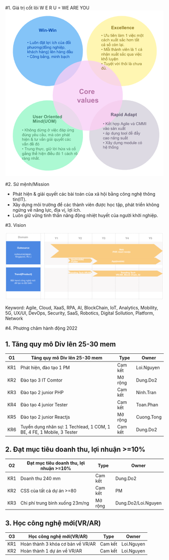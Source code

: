 #1. Giá trị cốt lõi
W E R U = WE ARE YOU
![](2022-06-24-23-18-58.png)

#2. Sứ mệnh/Mission

- Phát hiện & giải quyết các bài toán của xã hội bằng công nghệ thông tin(IT). 
- Xây dựng môi trường để các thành viên được học tập, phát triển không ngừng về năng lực, địa vị, lợi ích. 
- Luôn giữ vững tinh thần năng động nhiệt huyết của người khởi nghiệp.

#3. Vision

![](Mission.png)

Keyword: Agile, Cloud, XaaS, RPA, AI, BlockChain, IoT, Analytics, Mobility, 5G, UX/UI, DevOps, Security, SaaS, Robotics, Digital Sollution, Platform, Network

#4. Phương châm hành động 2022

## 1. Tăng quy mô Div lên 25-30 mem

| O1  | Tăng quy mô Div lên 25-30 mem                                         | Type    | Owner      |
| --- | --------------------------------------------------------------------- | ------- | ---------- |
| KR1 | Phát hiện, đào tạo 1 PM                                               | Cam kết | Loi.Nguyen |
| KR2 | Đào tạo 3 IT Comtor                                                   | Mở rộng | Dung.Do2   |
| KR3 | Đào tạo 2 junior PHP                                                  | Cam kết | Ninh.Tran  |
| KR4 | Đào tạo 4 junior Tester                                               | Cam kết | Toan.Phan  |
| KR5 | Đào tạo 2 junior Reactjs                                              | Mở rộng | Cuong.Tong |
| KR6 | Tuyển dụng nhân sự: 1 Techlead, 1 COM, 1 BE, 4 FE, 1 Mobile, 3 Tester | Cam kết | Dung.Do2   |

## 2. Đạt mục tiêu doanh thu, lợi nhuận >=10%

| O2  | Đạt mục tiêu doanh thu, lợi nhuận >=10% | Type    | Owner               |
| --- | --------------------------------------- | ------- | ------------------- |
| KR1 | Doanh thu 240 mm                        | Cam kết | Dung.Do2            |
| KR2 | CSS của tất cả dự án >=80               | Cam kết | PM                  |
| KR3 | Chi phí trung bình xuống 23m/ng         | Mở rộng | Dung.Do2/Loi.Nguyen |

## 3. Học công nghệ mới(VR/AR)

| O3  | Học công nghệ mới(VR/AR)          | Type    | Owner      |
| --- | --------------------------------- | ------- | ---------- |
| KR1 | Hoàn thành 3 khóa cơ bản về VR/AR | Cam kết | Loi.Nguyen |
| KR2 | Hoàn thành 1 dự án về VR/AR       | Cam kết | Loi.Nguyen |
